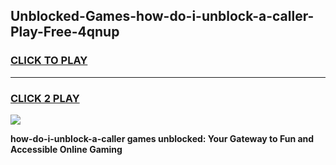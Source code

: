 
## Unblocked-Games-how-do-i-unblock-a-caller-Play-Free-4qnup
<h3>
<a href="https://premium76.site?title=how-do-i-unblock-a-caller&ref=21A">CLICK TO PLAY</a></h3>
<hr>

<h3>
<a href="https://premium76.site?title=how-do-i-unblock-a-caller&ref=21A">CLICK 2 PLAY</a>
  
</h3>

<a href="https://premium76.site?title=how-do-i-unblock-a-caller&ref=21A"><img src="https://clearcache.store/games.png"></a>


**how-do-i-unblock-a-caller games unblocked: Your Gateway to Fun and Accessible Online Gaming**
